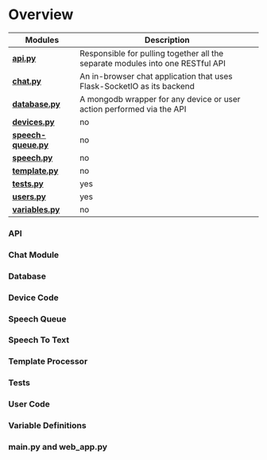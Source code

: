 
# Overview

| Modules | Description |
| --------------- | ------------------------------------------------------------------------------ | 
| **[api.py](#API)** | Responsible for pulling together all the separate modules into one RESTful API | 
| **[chat.py](#Chat_Module)** | An in-browser chat application that uses Flask-SocketIO as its backend | 
| **[database.py](#Database)** |  A mongodb wrapper for any device or user action performed via the API | 
| **[devices.py](#Device_Code)** | no |  
| **[speech-queue.py](#Speech_Queue)** | no | 
| **[speech.py](#Speech_To_Text)** |  no | 
| **[template.py](#Template_Processor)** | no | 
| **[tests.py](#Tests)** | yes | 
| **[users.py](#User_Code)** |  yes | 
| **[variables.py](#Variable_Definitions)**|  no |



### API

### Chat Module

### Database

### Device Code

### Speech Queue

### Speech To Text

### Template Processor

### Tests 

### User Code 

### Variable Definitions 

### main.py and web_app.py